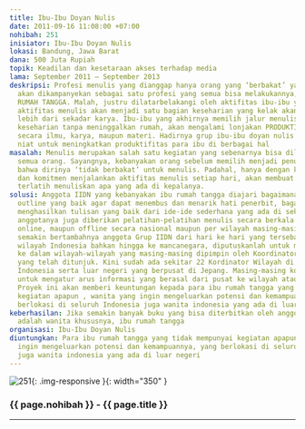 ```yaml
---
title: Ibu-Ibu Doyan Nulis
date: 2011-09-16 11:08:00 +07:00
nohibah: 251
inisiator: Ibu-Ibu Doyan Nulis
lokasi: Bandung, Jawa Barat
dana: 500 Juta Rupiah
topik: Keadilan dan kesetaraan akses terhadap media
lama: September 2011 – September 2013
deskripsi: Profesi menulis yang dianggap hanya orang yang ‘berbakat’ yang bisa menjalankannya
  akan dikampanyekan sebagai satu profesi yang semua bisa melakukannya, termasuk IBU-IBU
  RUMAH TANGGA. Malah, justru dilatarbelakangi oleh aktifitas ibu-ibu yang hanya sumur-dapur-kasur,
  aktifitas menulis akan menjadi satu bagian keseharian yang kelak akan menghasilkan
  lebih dari sekadar karya. Ibu-ibu yang akhirnya memilih jalur menulis sebagai aktifitas
  keseharian tanpa meninggalkan rumah, akan mengalami lonjakan PRODUKTIFITAS baik
  secara ilmu, karya, maupun materi. Hadirnya grup ibu-ibu doyan nulis akhirnya dilatarbelakangi
  niat untuk meningkatkan produktifitas para ibu di berbagai hal
masalah: Menulis merupakan salah satu kegiatan yang sebenarnya bisa dilakukan oleh
  semua orang. Sayangnya, kebanyakan orang sebelum memilih menjadi penulis sudah merasa
  bahwa dirinya ‘tidak berbakat’ untuk menulis. Padahal, hanya dengan konsistensi
  dan komitmen menjalankan aktifitas menulis setiap hari, akan membuat setiap orang
  terlatih menuliskan apa yang ada di kepalanya.
solusi: Anggota IIDN yang kebanyakan ibu rumah tangga diajari bagaimana cara membuat
  outline yang baik agar dapat menembus dan menarik hati penerbit, bagaimana cara
  menghasilkan tulisan yang baik dari ide-ide sederhana yang ada di sekitar. Di IIDN,
  anggotanya juga diberikan pelatihan-pelatihan menulis secara berkala baik secara
  online, maupun offline secara nasional maupun per wilayah masing-masing. Karena
  semakin bertambahnya anggota Grup IIDN dari hari ke hari yang tersebar di seluruh
  wilayah Indonesia bahkan hingga ke mancanegara, diputuskanlah untuk membagi IIDN
  ke dalam wilayah-wilayah yang masing-masing dipimpin oleh Koordinator Wilayah (KORWIL)
  yang telah ditunjuk. Kini sudah ada sekitar 22 Kordinator Wilayah di berbagai wilayah
  Indonesia serta luar negeri yang berpusat di Jepang. Masing-masing korwil bertugas
  untuk mengatur arus informasi yang berasal dari pusat ke wilayah ataupun sebaliknya.
  Proyek ini akan memberi keuntungan kepada para ibu rumah tangga yang tidak mempunyai
  kegiatan apapun , wanita yang ingin mengeluarkan potensi dan kemampuannya, yang
  berlokasi di seluruh Indonesia juga wanita indonesia yang ada di luar negeri
keberhasilan: Jika semakin banyak buku yang bisa diterbitkan oleh anggota yang semuanya
  adalah wanita khususnya, ibu rumah tangga
organisasi: Ibu-Ibu Doyan Nulis
diuntungkan: Para ibu rumah tangga yang tidak mempunyai kegiatan apapun , wanita yang
  ingin mengeluarkan potensi dan kemampuannya, yang berlokasi di seluruh Indonesia
  juga wanita indonesia yang ada di luar negeri
---
```


![251](/static/img/hibahcmb/251.png){: .img-responsive }{: width="350" }

### {{ page.nohibah }} - {{ page.title }}

---
